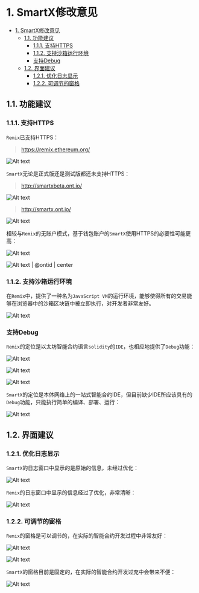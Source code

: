 # 1. SmartX修改意见

<!-- TOC -->

- [1. SmartX修改意见](#1-smartx%E4%BF%AE%E6%94%B9%E6%84%8F%E8%A7%81)
    - [1.1. 功能建议](#11-%E5%8A%9F%E8%83%BD%E5%BB%BA%E8%AE%AE)
        - [1.1.1. 支持HTTPS](#111-%E6%94%AF%E6%8C%81https)
        - [1.1.2. 支持沙箱运行环境](#112-%E6%94%AF%E6%8C%81%E6%B2%99%E7%AE%B1%E8%BF%90%E8%A1%8C%E7%8E%AF%E5%A2%83)
        - [支持Debug](#%E6%94%AF%E6%8C%81debug)
    - [1.2. 界面建议](#12-%E7%95%8C%E9%9D%A2%E5%BB%BA%E8%AE%AE)
        - [1.2.1. 优化日志显示](#121-%E4%BC%98%E5%8C%96%E6%97%A5%E5%BF%97%E6%98%BE%E7%A4%BA)
        - [1.2.2. 可调节的窗格](#122-%E5%8F%AF%E8%B0%83%E8%8A%82%E7%9A%84%E7%AA%97%E6%A0%BC)

<!-- /TOC -->

## 1.1. 功能建议

### 1.1.1. 支持HTTPS

`Remix`已支持HTTPS：

> https://remix.ethereum.org/

![Alt text](../../img/SmartContract/Remix/RemixHttp.png)

`SmartX`无论是正式版还是测试版都还未支持HTTPS：

> http://smartxbeta.ont.io/

![Alt text](../../img/SmartContract/SmartX/SmartxHttp_1.png)

> http://smartx.ont.io/

![Alt text](../../img/SmartContract/SmartX/SmartxHttp_2.png)

相较与`Remix`的无账户模式，基于钱包账户的`SmartX`使用HTTPS的必要性可能更高：

![Alt text](../../img/SmartContract/SmartX/SmartxLogs_2.png)

![Alt text | @ontid | center](../../img/SmartContract/SmartX/SmartxLogs_3.png)

### 1.1.2. 支持沙箱运行环境

在`Remix`中，提供了一种名为`JavaScript VM`的运行环境，能够使得所有的交易能够在浏览器中的沙箱区块链中被立即执行，对开发者非常友好。

![Alt text](../../img/SmartContract/Remix/RemixDeploy_1.png)

### 支持Debug

`Remix`的定位是以太坊智能合约语言`solidity`的`IDE`，也相应地提供了`Debug`功能：

![Alt text](../../img/SmartContract/Remix/RemixDebug_1.png)

![Alt text](../../img/SmartContract/Remix/RemixDebug_2.png)

![Alt text](../../img/SmartContract/Remix/RemixDebug_3.png)

`SmartX`的定位是本体网络上的一站式智能合约IDE，但目前缺少IDE所应该具有的`Debug`功能，只能执行简单的编译、部署、运行：

![Alt text](../../img/SmartContract/SmartX/SmartxRun_1.png)

## 1.2. 界面建议

### 1.2.1. 优化日志显示

`SmartX`的日志窗口中显示的是原始的信息，未经过优化：

![Alt text](../../img/SmartContract/SmartX/SmartxLogs_1.png)

`Remix`的日志窗口中显示的信息经过了优化，非常清晰：

![Alt text](../../img/SmartContract/Remix/RemixLogs_1.png)

### 1.2.2. 可调节的窗格

`Remix`的窗格是可以调节的，在实际的智能合约开发过程中非常友好：

![Alt text](../../img/SmartContract/Remix/RmixResize_1.png)

![Alt text](../../img/SmartContract/Remix/RmixResize_2.png)

`SmartX`的窗格目前是固定的，在实际的智能合约开发过充中会带来不便：

![Alt text](../../img/SmartContract/SmartX/SmartxLogs_1.png)